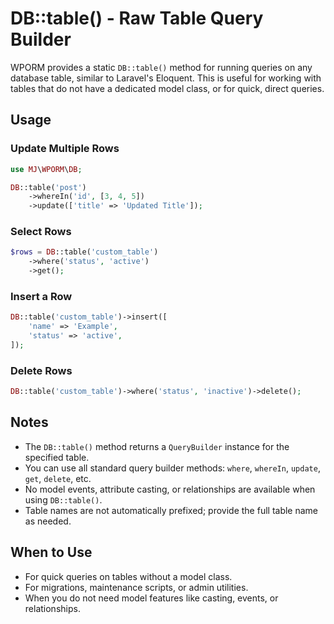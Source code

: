 # DB::table() - Raw Table Query Builder

WPORM provides a static `DB::table()` method for running queries on any database table, similar to Laravel's Eloquent. This is useful for working with tables that do not have a dedicated model class, or for quick, direct queries.

## Usage

### Update Multiple Rows
```php
use MJ\WPORM\DB;

DB::table('post')
    ->whereIn('id', [3, 4, 5])
    ->update(['title' => 'Updated Title']);
```

### Select Rows
```php
$rows = DB::table('custom_table')
    ->where('status', 'active')
    ->get();
```

### Insert a Row
```php
DB::table('custom_table')->insert([
    'name' => 'Example',
    'status' => 'active',
]);
```

### Delete Rows
```php
DB::table('custom_table')->where('status', 'inactive')->delete();
```

## Notes
- The `DB::table()` method returns a `QueryBuilder` instance for the specified table.
- You can use all standard query builder methods: `where`, `whereIn`, `update`, `get`, `delete`, etc.
- No model events, attribute casting, or relationships are available when using `DB::table()`.
- Table names are not automatically prefixed; provide the full table name as needed.

## When to Use
- For quick queries on tables without a model class.
- For migrations, maintenance scripts, or admin utilities.
- When you do not need model features like casting, events, or relationships.
